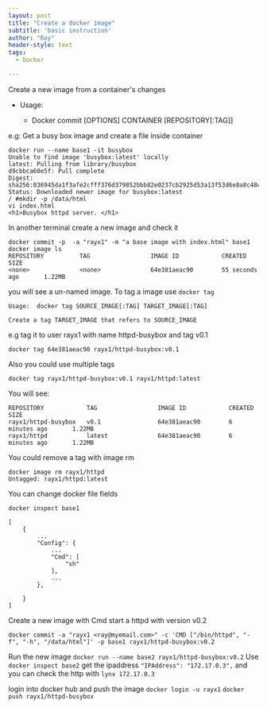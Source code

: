 ```yaml
---
layout: post
title: "Create a docker image"
subtitle: 'basic instruction'
author: "Ray"
header-style: text
tags:
  - Docker

---
```


Create a new image from a container's changes

* Usage:
  
  * Docker commit [OPTIONS] CONTAINER [REPOSITORY[:TAG]]

e.g:
Get a busy box image and create a file inside container



```
docker run --name base1 -it busybox
Unable to find image 'busybox:latest' locally
latest: Pulling from library/busybox
d9cbbca60e5f: Pull complete 
Digest: sha256:836945da1f3afe2cfff376d379852bbb82e0237cb2925d53a13f53d6e8a8c48c
Status: Downloaded newer image for busybox:latest
/ #mkdir -p /data/html
vi index.html
<h1>Busybox httpd server. </h1>

```
In another terminal create a new image and check it
```
docker commit -p  -a "rayx1" -m "a base image with index.html" base1
docker image ls
REPOSITORY          TAG                 IMAGE ID            CREATED              SIZE
<none>              <none>              64e381aeac90        55 seconds ago       1.22MB

```
you will see a un-named image. 
To tag a image use `docker tag`

```
Usage:  docker tag SOURCE_IMAGE[:TAG] TARGET_IMAGE[:TAG]

Create a tag TARGET_IMAGE that refers to SOURCE_IMAGE
```

e.g tag it to user rayx1 with name httpd-busybox and tag v0.1
```
docker tag 64e381aeac90 rayx1/httpd-busybox:v0.1
```
Also you could use multiple tags
```
docker tag rayx1/httpd-busybox:v0.1 rayx1/httpd:latest
```
You will see:
```
REPOSITORY            TAG                 IMAGE ID            CREATED             SIZE
rayx1/httpd-busybox   v0.1                64e381aeac90        6 minutes ago       1.22MB
rayx1/httpd           latest              64e381aeac90        6 minutes ago       1.22MB
```
You could remove a tag with image rm

```
docker image rm rayx1/httpd
Untagged: rayx1/httpd:latest

```

You can change docker file fields

```
docker inspect base1

[
    {
        ...
        "Config": {
            ...
            "Cmd": [
                "sh"
            ],
            ...
        },
        
    }
]

```

Create a new image with Cmd start a httpd with version v0.2
```
docker commit -a "rayx1 <ray@myemail.com>" -c 'CMD ["/bin/httpd", "-f", "-h", "/data/html"]' -p base1 rayx1/httpd-busybox:v0.2
```
Run the new image
`docker run --name base2 rayx1/httpd-busybox:v0.2`
Use `docker inspect base2` get the ipaddress `"IPAddress": "172.17.0.3",`
and you can check the http with `lynx 172.17.0.3`

login into docker hub and push the image
`docker login -u rayx1`
`docker push rayx1/httpd-busybox `